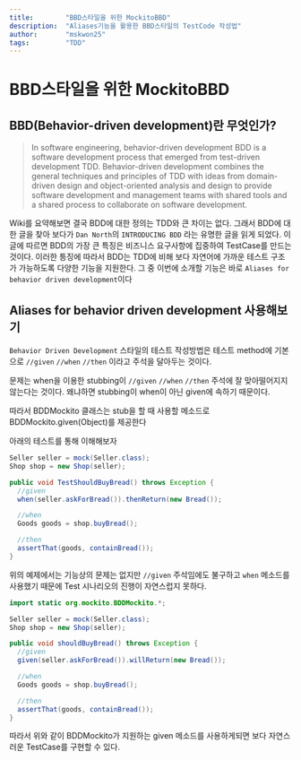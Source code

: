 ```yaml
---
title:        "BBD스타일을 위한 MockitoBBD"
description:  "Aliases기능을 활용한 BBD스타일의 TestCode 작성법"
author:       "mskwon25"
tags:         "TDD"
---
```


BBD스타일을 위한 MockitoBBD
==========================

BBD(Behavior-driven development)란 무엇인가?
-------------------------------------------
>In software engineering, behavior-driven development BDD is a software development process that emerged from test-driven development TDD. Behavior-driven development combines the general techniques and principles of TDD with ideas from domain-driven design and object-oriented analysis and design to provide software development and management teams with shared tools and a shared process to collaborate on software development.
>

Wiki를 요약해보면 결국 BDD에 대한 정의는 TDD와 큰 차이는 없다. 그래서 BDD에 대한 글을 찾아 보다가 `Dan North`의 `INTRODUCING BDD` 라는 유명한 글을 읽게 되었다. 이 글에 따르면 BDD의 가장 큰 특징은 비즈니스 요구사항에 집중하여 TestCase를 만드는 것이다. 이러한 틍징에 따라서 BDD는 TDD에 비해 보다 자연어에 가까운 테스트 구조가 가능하도록 다양한 기능을 지원한다. 그 중 이번에 소개할 기능은 바로 `Aliases for behavior driven development`이다

Aliases for behavior driven development 사용해보기
-------------------------------------------------
`Behavior Driven Development` 스타일의 테스트 작성방법은 테스트 method에 기본으로 `//given` `//when` `//then` 이라고 주석을 달아두는 것이다.

문제는 when을 이용한 stubbing이 `//given` `//when` `//then` 주석에 잘 맞아떨어지지 않는다는 것이다. 왜냐하면 stubbing이 when이 아닌 given에 속하기 때문이다.

따라서 BDDMockito 클래스는 stub을 할 때 사용할 메소드로 BDDMockito.given(Object)를 제공한다

아래의 테스트를 통해 이해해보자
~~~java
Seller seller = mock(Seller.class);
Shop shop = new Shop(seller);

public void TestShouldBuyBread() throws Exception {
  //given
  when(seller.askForBread()).thenReturn(new Bread());

  //when
  Goods goods = shop.buyBread();

  //then
  assertThat(goods, containBread());
}
~~~

위의 예제에서는 기능상의 문제는 없지만 `//given` 주석임에도 불구하고 `when` 메소드를 사용했기 때문에 Test 시나리오의 진행이 자연스럽지 못하다.

~~~java
import static org.mockito.BDDMockito.*;

Seller seller = mock(Seller.class);
Shop shop = new Shop(seller);

public void shouldBuyBread() throws Exception {
  //given  
  given(seller.askForBread()).willReturn(new Bread());

  //when
  Goods goods = shop.buyBread();

  //then
  assertThat(goods, containBread());
}
~~~

따라서 위와 같이 BDDMockito가 지원하는 given 메소드를 사용하게되면 보다 자연스러운 TestCase를 구현할 수 있다.
